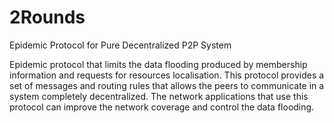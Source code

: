 # 2Rounds
Epidemic Protocol for Pure Decentralized P2P System

Epidemic protocol that limits the data flooding produced by membership information and requests for resources localisation. 
This protocol provides a set of messages and routing rules that allows the peers to communicate in a system 
completely decentralized. The network applications that use this protocol can improve the network coverage 
and control the data flooding.
